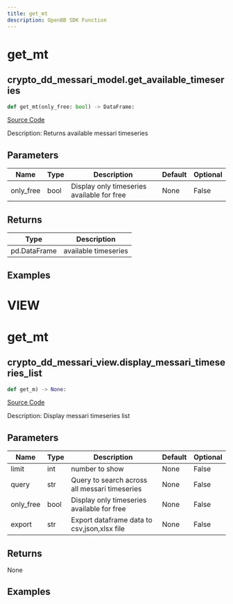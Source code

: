 ```yaml
---
title: get_mt
description: OpenBB SDK Function
---
```

# get_mt

## crypto_dd_messari_model.get_available_timeseries

```python
def get_mt(only_free: bool) -> DataFrame:
```
[Source Code](https://github.com/OpenBB-finance/OpenBBTerminal/tree/main/openbb_terminal/cryptocurrency/due_diligence/messari_model.py#L33)

Description: Returns available messari timeseries

## Parameters

| Name | Type | Description | Default | Optional |
| ---- | ---- | ----------- | ------- | -------- |
| only_free | bool | Display only timeseries available for free | None | False |

## Returns

| Type | Description |
| ---- | ----------- |
| pd.DataFrame | available timeseries |

## Examples




# VIEW

# get_mt

## crypto_dd_messari_view.display_messari_timeseries_list

```python
def get_m) -> None:
```
[Source Code](https://github.com/OpenBB-finance/OpenBBTerminal/tree/main/openbb_terminal/decorators.py#L48)

Description: Display messari timeseries list

## Parameters

| Name | Type | Description | Default | Optional |
| ---- | ---- | ----------- | ------- | -------- |
| limit | int | number to show | None | False |
| query | str | Query to search across all messari timeseries | None | False |
| only_free | bool | Display only timeseries available for free | None | False |
| export | str | Export dataframe data to csv,json,xlsx file | None | False |

## Returns

None

## Examples

